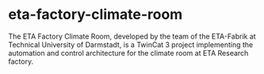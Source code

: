 # eta-factory-climate-room
The ETA Factory Climate Room, developed by the team of the ETA-Fabrik at Technical University of Darmstadt, is a TwinCat 3 project implementing the automation and control architecture for the climate room at ETA Research factory. 
